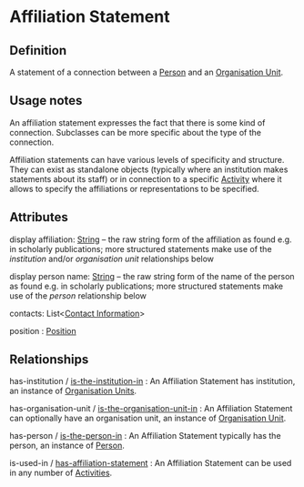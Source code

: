 # Affiliation Statement

## Definition

A statement of a connection between a [Person](../entities/Person.md) and an [Organisation Unit](../entities/Organisation_Unit.md).

## Usage notes

An affiliation statement expresses the fact that there is some kind of connection. 
Subclasses can be more specific about the type of the connection.

Affiliation statements can have various levels of specificity and structure.
They can exist as standalone objects (typically where an institution makes statements about its staff) or in connection to a specific [Activity](../entities/Activity.md) where it allows to specify the affiliations or representations to be specified.

## Attributes

display affiliation: [String](../datatypes/String.md) – the raw string form of the affiliation as found e.g. in scholarly publications; more structured statements make use of the *institution* and/or *organisation unit* relationships below

display person name: [String](../datatypes/String.md) – the raw string form of the name of the person as found e.g. in scholarly publications; more structured statements make use of the *person* relationship below

contacts: List<[Contact Information](../datatypes/Contact_Information.md)>

position    : [Position](../datatypes/Position.md)

## Relationships

<a name="rel__has-institution">has-institution</a> / [is-the-institution-in](../entities/Organisation_Unit.md#user-content-rel__is-the-institution-in) : An Affiliation Statement has institution, an instance of [Organisation Units](../entities/Organisation_Unit.md).

<a name="rel__has-organisation-unit">has-organisation-unit</a> / [is-the-organisation-unit-in](../entities/Organisation_Unit.md#user-content-rel__is-the-organisation-unit-in) : An Affiliation Statement can optionally have an organisation unit, an instance of [Organisation Unit](../entities/Organisation_Unit.md).

<a name="rel__has-person">has-person</a> / [is-the-person-in](../entities/Person.md#user-content-rel__is-the-person-in) : An Affiliation Statement typically has the person, an instance of [Person](../entities/Person.md).

<a name="rel__is-used-in">is-used-in</a> / [has-affiliation-statement](../entities/Activity.md#user-content-rel__has-affiliation-statement) : An Affiliation Statement can be used in any number of [Activities](../entities/Activity.md).
